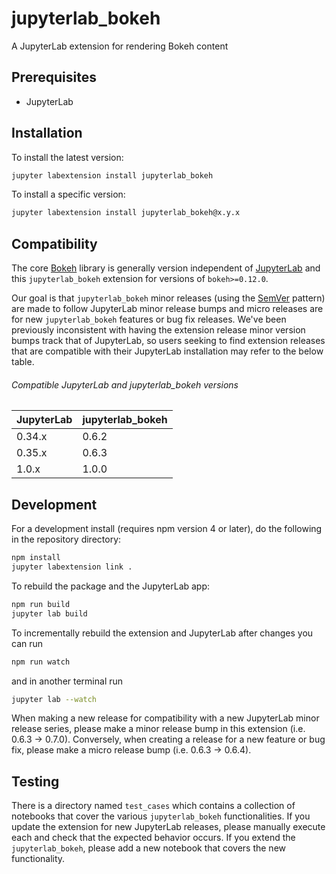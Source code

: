 # jupyterlab_bokeh

A JupyterLab extension for rendering Bokeh content

## Prerequisites

* JupyterLab

## Installation

To install the latest version:

```bash
jupyter labextension install jupyterlab_bokeh
```

To install a specific version:

```bash
jupyter labextension install jupyterlab_bokeh@x.y.x
```

## Compatibility

The core [Bokeh](https://github.com/bokeh/bokeh) library is generally version independent of
[JupyterLab](https://github.com/jupyterlab/jupyterlab) and this ``jupyterlab_bokeh`` extension for versions
of ``bokeh>=0.12.0``.

Our goal is that ``jupyterlab_bokeh`` minor releases (using the [SemVer](https://semver.org/) pattern) are
made to follow JupyterLab minor release bumps and micro releases are for new ``jupyterlab_bokeh`` features
or bug fix releases. We've been previously inconsistent with having the extension release minor version bumps
track that of JupyterLab, so users seeking to find extension releases that are compatible with their JupyterLab
installation may refer to the below table.

###### Compatible JupyterLab and jupyterlab_bokeh versions

| JupyterLab    | jupyterlab_bokeh |
| ------------- | ---------------- |
| 0.34.x        | 0.6.2            |
| 0.35.x        | 0.6.3            |
| 1.0.x         | 1.0.0            |

## Development

For a development install (requires npm version 4 or later), do the following in the repository directory:

```bash
npm install
jupyter labextension link .
```

To rebuild the package and the JupyterLab app:

```bash
npm run build
jupyter lab build
```

To incrementally rebuild the extension and JupyterLab after changes you can run

```bash
npm run watch
```

and in another terminal run

```bash
jupyter lab --watch
```

When making a new release for compatibility with a new JupyterLab minor release series, please make a minor
release bump in this extension (i.e. 0.6.3 -> 0.7.0). Conversely, when creating a release for a new feature or bug fix,
please make a micro release bump (i.e. 0.6.3 -> 0.6.4).

## Testing

There is a directory named ``test_cases`` which contains a collection of notebooks that cover the various ``jupyterlab_bokeh``
functionalities. If you update the extension for new JupyterLab releases, please manually execute each and check that the
expected behavior occurs. If you extend the ``jupyterlab_bokeh``, please add a new notebook that covers the new functionality.
